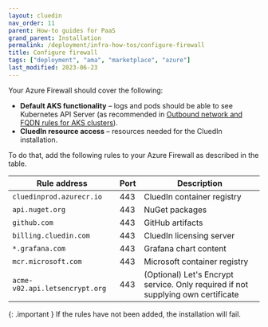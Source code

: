 ```yaml
---
layout: cluedin
nav_order: 11
parent: How-to guides for PaaS
grand_parent: Installation
permalink: /deployment/infra-how-tos/configure-firewall
title: Configure firewall
tags: ["deployment", "ama", "marketplace", "azure"]
last_modified: 2023-06-23
---
```


Your Azure Firewall should cover the following:
- **Default AKS functionality** – logs and pods should be able to see Kubernetes API Server (as recommended in <a href="https://learn.microsoft.com/en-us/azure/aks/outbound-rules-control-egress">Outbound network and FQDN rules for AKS clusters</a>).
- **CluedIn resource access** – resources needed for the CluedIn installation.

To do that, add the following rules to your Azure Firewall as described in the table.

| Rule address | Port | Description |
|--|--|--|
| `cluedinprod.azurecr.io` | 443 | CluedIn container registry |
| `api.nuget.org` | 443 | NuGet packages |
| `github.com` | 443 | GitHub artifacts |
| `billing.cluedin.com` | 443 | CluedIn licensing server |
| `*.grafana.com` | 443 | Grafana chart content |
| `mcr.microsoft.com` | 443 | Microsoft container registry |
| `acme-v02.api.letsencrypt.org` | 443 | (Optional) Let's Encrypt service. Only required if not supplying own certificate |

{: .important }
If the rules have not been added, the installation will fail.